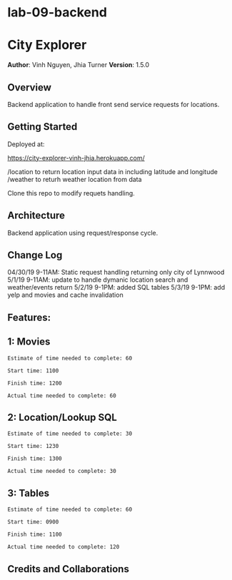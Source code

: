 # lab-09-backend

# City Explorer

**Author**: Vinh Nguyen, Jhia Turner
**Version**: 1.5.0

## Overview

Backend application to handle front send service requests for locations.

## Getting Started

Deployed at:

https://city-explorer-vinh-jhia.herokuapp.com/

/location to return location input data in including latitude and longitude
/weather to returh weather location from data

Clone this repo to modify requets handling.

## Architecture

Backend application using request/response cycle.

## Change Log

04/30/19 9-11AM: Static request handling returning only city of Lynnwood
5/1/19 9-11AM: update to handle dymanic location search and weather/events return
5/2/19 9-1PM: added SQL tables
5/3/19 9-1PM: add yelp and movies and cache invalidation

## Features:

## 1: Movies

    Estimate of time needed to complete: 60

    Start time: 1100

    Finish time: 1200

    Actual time needed to complete: 60

## 2: Location/Lookup SQL

    Estimate of time needed to complete: 30

    Start time: 1230

    Finish time: 1300

    Actual time needed to complete: 30

## 3: Tables

    Estimate of time needed to complete: 60

    Start time: 0900

    Finish time: 1100

    Actual time needed to complete: 120

## Credits and Collaborations


